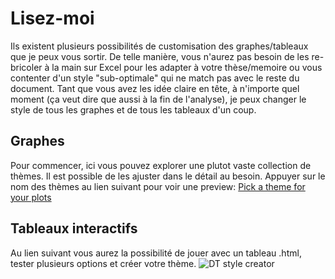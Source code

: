 # Lisez-moi
Ils existent plusieurs possibilités de customisation des graphes/tableaux que je peux vous sortir. De telle manière, vous n'aurez pas besoin de les re-bricoler à la main sur Excel pour les adapter à votre thèse/memoire ou vous contenter d'un style "sub-optimale" qui ne match pas avec le reste du document. Tant que vous avez les idée claire en tête, à n'importe quel moment (ça veut dire que aussi à la fin de l'analyse), je peux changer le style de tous les graphes et de tous les tableaux d'un coup.

## Graphes
Pour commencer, ici vous pouvez explorer une plutot vaste collection de thèmes. Il est possible de les ajuster dans le détail au besoin. Appuyer sur le nom des thèmes au lien suivant pour voir une preview:
[Pick a theme for your plots](https://r-charts.com/ggplot2/themes/)

## Tableaux interactifs
Au lien suivant vous aurez la possibilité de jouer avec un tableau .html, tester plusieurs options et créer votre thème. 
![DT style creator](https://github.com/FrancescoMonti-source/tesi_internes/blob/master/datatable_style_creator.svg?raw=true "test")
